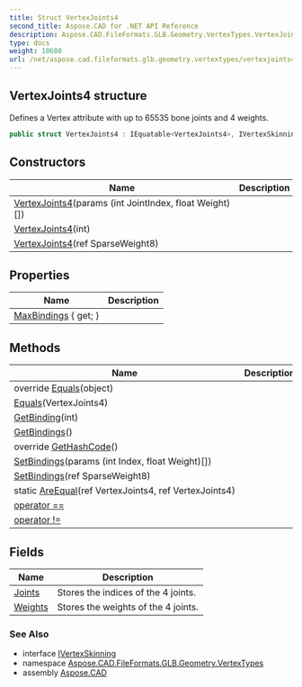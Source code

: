 ```yaml
---
title: Struct VertexJoints4
second_title: Aspose.CAD for .NET API Reference
description: Aspose.CAD.FileFormats.GLB.Geometry.VertexTypes.VertexJoints4 struct. Defines a Vertex attribute with up to 65535 bone joints and 4 weights
type: docs
weight: 10680
url: /net/aspose.cad.fileformats.glb.geometry.vertextypes/vertexjoints4/
---
```

## VertexJoints4 structure

Defines a Vertex attribute with up to 65535 bone joints and 4 weights.

```csharp
public struct VertexJoints4 : IEquatable<VertexJoints4>, IVertexSkinning
```

## Constructors

| Name | Description |
| --- | --- |
| [VertexJoints4](vertexjoints4/#constructor_2)(params (int JointIndex, float Weight)[]) |  |
| [VertexJoints4](vertexjoints4/#constructor_1)(int) |  |
| [VertexJoints4](vertexjoints4/#constructor)(ref SparseWeight8) |  |

## Properties

| Name | Description |
| --- | --- |
| [MaxBindings](../../aspose.cad.fileformats.glb.geometry.vertextypes/vertexjoints4/maxbindings/) { get; } |  |

## Methods

| Name | Description |
| --- | --- |
| override [Equals](../../aspose.cad.fileformats.glb.geometry.vertextypes/vertexjoints4/equals/#equals_1)(object) |  |
| [Equals](../../aspose.cad.fileformats.glb.geometry.vertextypes/vertexjoints4/equals/#equals)(VertexJoints4) |  |
| [GetBinding](../../aspose.cad.fileformats.glb.geometry.vertextypes/vertexjoints4/getbinding/)(int) |  |
| [GetBindings](../../aspose.cad.fileformats.glb.geometry.vertextypes/vertexjoints4/getbindings/)() |  |
| override [GetHashCode](../../aspose.cad.fileformats.glb.geometry.vertextypes/vertexjoints4/gethashcode/)() |  |
| [SetBindings](../../aspose.cad.fileformats.glb.geometry.vertextypes/vertexjoints4/setbindings/#setbindings_1)(params (int Index, float Weight)[]) |  |
| [SetBindings](../../aspose.cad.fileformats.glb.geometry.vertextypes/vertexjoints4/setbindings/#setbindings)(ref SparseWeight8) |  |
| static [AreEqual](../../aspose.cad.fileformats.glb.geometry.vertextypes/vertexjoints4/areequal/)(ref VertexJoints4, ref VertexJoints4) |  |
| [operator ==](../../aspose.cad.fileformats.glb.geometry.vertextypes/vertexjoints4/op_equality/) |  |
| [operator !=](../../aspose.cad.fileformats.glb.geometry.vertextypes/vertexjoints4/op_inequality/) |  |

## Fields

| Name | Description |
| --- | --- |
| [Joints](../../aspose.cad.fileformats.glb.geometry.vertextypes/vertexjoints4/joints/) | Stores the indices of the 4 joints. |
| [Weights](../../aspose.cad.fileformats.glb.geometry.vertextypes/vertexjoints4/weights/) | Stores the weights of the 4 joints. |

### See Also

* interface [IVertexSkinning](../ivertexskinning/)
* namespace [Aspose.CAD.FileFormats.GLB.Geometry.VertexTypes](../../aspose.cad.fileformats.glb.geometry.vertextypes/)
* assembly [Aspose.CAD](../../)


